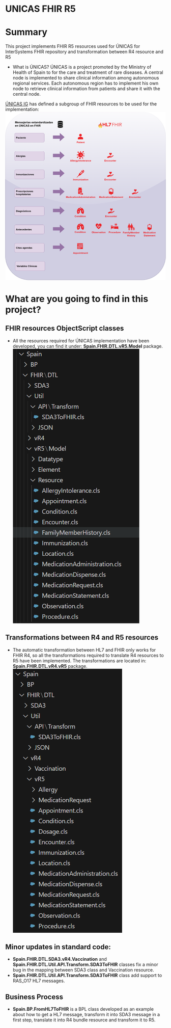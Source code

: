 # UNICAS FHIR R5

# Summary

This project implements FHIR R5 resources used for ÚNICAS for InterSystems FHIR repository and transformation between R4 resource and R5

* What is ÚNICAS?
ÚNICAS is a project promoted by the Ministry of Health of Spain to for the care and treatment of rare diseases. A central node is implemented to share clinical information among autonomous regional services. Each autonomous region has to implement his own node to retrieve clinical information from patients and share it with the central node.

[ÚNICAS IG](https://unicas-fhir.sanidad.gob.es/index.html) has defined a subgroup of FHIR resources to be used for the implementation:
![image](https://github.com/intersystems-ib/unicas-fhir-r5/blob/main/images/unicas_resources.png)

# What are you going to find in this project?
## FHIR resources ObjectScript classes
* All the resources required for ÚNICAS implementation have been developed, you can find it under: **Spain.FHIR.DTL.vR5.Model** package.
![image](https://github.com/intersystems-ib/unicas-fhir-r5/blob/main/images/resources_package.png)

## Transformations between R4 and R5 resources
* The automatic transformation between HL7 and FHIR only works for FHIR R4, so all the transformations required to translate R4 resources to R5 have been implemented. The transformations are located in: **Spain.FHIR.DTL.vR4.vR5** package.
![image](https://github.com/intersystems-ib/unicas-fhir-r5/blob/main/images/transformations_package.png)

## Minor updates in standard code:
* **Spain.FHIR.DTL.SDA3.vR4.Vaccination** and **Spain.FHIR.DTL.Util.API.Transform.SDA3ToFHIR** classes fix a minor bug in the mapping between SDA3 class and Vaccination resource.
* **Spain.FHIR.DTL.Util.API.Transform.SDA3ToFHIR** class add support to RAS_O17 HL7 messages.

## Business Process
* **Spain.BP.FromHL7ToFHIR** is a BPL class developed as an example about how to get a HL7 message, transform it into SDA3 message in a first step, translate it into R4 bundle resource and transform it to R5.